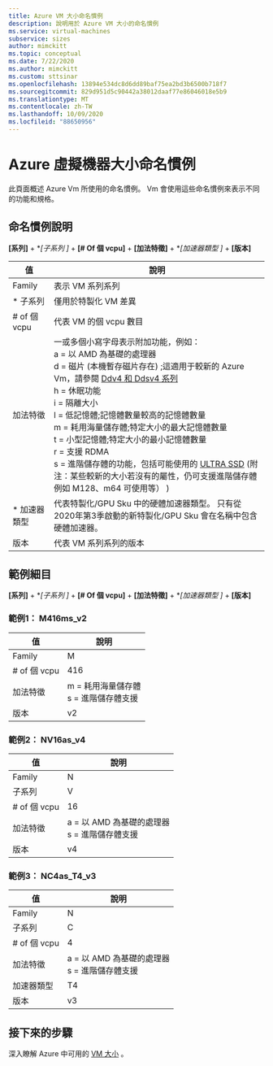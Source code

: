 ```yaml
---
title: Azure VM 大小命名慣例
description: 說明用於 Azure VM 大小的命名慣例
ms.service: virtual-machines
subservice: sizes
author: mimckitt
ms.topic: conceptual
ms.date: 7/22/2020
ms.author: mimckitt
ms.custom: sttsinar
ms.openlocfilehash: 13894e534dc8d6dd89baf75ea2bd3b6500b718f7
ms.sourcegitcommit: 829d951d5c90442a38012daaf77e86046018e5b9
ms.translationtype: MT
ms.contentlocale: zh-TW
ms.lasthandoff: 10/09/2020
ms.locfileid: "88650956"
---
```

# <a name="azure-virtual-machine-sizes-naming-conventions"></a>Azure 虛擬機器大小命名慣例

此頁面概述 Azure Vm 所使用的命名慣例。 Vm 會使用這些命名慣例來表示不同的功能和規格。

## <a name="naming-convention-explanation"></a>命名慣例說明

**[系列]**  + **[子系列 *]**  + **[# Of 個 vcpu]**  + **[加法特徵]**  + **[加速器類型 *]**  + **[版本]**

|值 | 說明|
|---|---|
| Family | 表示 VM 系列系列| 
| * 子系列 | 僅用於特製化 VM 差異|
| # of 個 vcpu| 代表 VM 的個 vcpu 數目 |
| 加法特徵 | 一或多個小寫字母表示附加功能，例如： <br> a = 以 AMD 為基礎的處理器 <br> d = 磁片 (本機暫存磁片存在) ;這適用于較新的 Azure Vm，請參閱 [Ddv4 和 Ddsv4 系列](./ddv4-ddsv4-series.md) <br> h = 休眠功能 <br> i = 隔離大小 <br> l = 低記憶體;記憶體數量較高的記憶體數量 <br> m = 耗用海量儲存體;特定大小的最大記憶體數量 <br> t = 小型記憶體;特定大小的最小記憶體數量 <br> r = 支援 RDMA <br> s = 進階儲存體的功能，包括可能使用的 [ULTRA SSD](./disks-types.md#ultra-disk) (附注：某些較新的大小若沒有的屬性，仍可支援進階儲存體例如 M128、m64 可使用等） ) <br> |
| * 加速器類型 | 代表特製化/GPU Sku 中的硬體加速器類型。 只有從2020年第3季啟動的新特製化/GPU Sku 會在名稱中包含硬體加速器。 |
| 版本 | 代表 VM 系列系列的版本 |

## <a name="example-breakdown"></a>範例細目

**[系列]**  + **[子系列 *]**  + **[# Of 個 vcpu]**  + **[加法特徵]**  + **[加速器類型 *]**  + **[版本]**

### <a name="example-1-m416ms_v2"></a>範例1： M416ms_v2

|值 | 說明|
|---|---|
| Family | M | 
| # of 個 vcpu | 416 |
| 加法特徵 | m = 耗用海量儲存體 <br> s = 進階儲存體支援 |
| 版本 | v2 |

### <a name="example-2-nv16as_v4"></a>範例2： NV16as_v4

|值 | 說明|
|---|---|
| Family | N | 
| 子系列 | V |
| # of 個 vcpu | 16 |
| 加法特徵 | a = 以 AMD 為基礎的處理器 <br> s = 進階儲存體支援 |
| 版本 | v4 |

### <a name="example-3-nc4as_t4_v3"></a>範例3： NC4as_T4_v3

|值 | 說明|
|---|---|
| Family | N | 
| 子系列 | C |
| # of 個 vcpu | 4 |
| 加法特徵 | a = 以 AMD 為基礎的處理器 <br> s = 進階儲存體支援 |
| 加速器類型 | T4 |
| 版本 | v3 |

## <a name="next-steps"></a>接下來的步驟

深入瞭解 Azure 中可用的 [VM 大小](./sizes.md) 。 